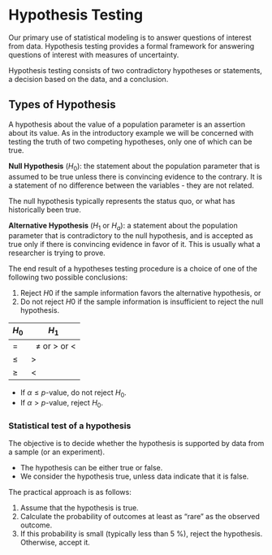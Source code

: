 # Hypothesis Testing

Our primary use of statistical modeling is to answer questions of interest from data. Hypothesis testing provides a formal framework for answering questions of interest with measures of uncertainty.

Hypothesis testing consists of two contradictory hypotheses or statements, a decision based on the data, and a conclusion.

## Types of Hypothesis

A hypothesis about the value of a population parameter is an assertion about its value. As in the introductory example we will be concerned with testing the truth of two competing hypotheses, only one of which can be true.

**Null Hypothesis** ($H_0$): the statement about the population parameter that is assumed to be true unless there is convincing evidence to the contrary. It is a statement of no difference between the variables - they are not related.

The null hypothesis typically represents the status quo, or what has historically been true.

**Alternative Hypothesis** ($H_1$ or $H_a$): a statement about the population parameter that is contradictory to the null hypothesis, and is accepted as true only if there is convincing evidence in favor of it. This is usually what a researcher is trying to prove.

The end result of a hypotheses testing procedure is a choice of one of the following two possible conclusions:

1. Reject $H0$ if the sample information favors the alternative hypothesis, or
2. Do not reject $H0$ if the sample information is insufficient to reject the null hypothesis.

| $H_0$  | $H_1$                    |
|--------|--------------------------|
| $=$    | $\ \ \neq$ or $>$ or $<$ |
| $\leq$ | $>$                      |
| $\geq$ | $<$                      |

- If $\alpha \leq p$-value, do not reject $H_0$.
- If $\alpha > p$-value, reject $H_0$.

### Statistical test of a hypothesis

The objective is to decide whether the hypothesis is supported by data from a sample (or an experiment).

- The hypothesis can be either true or false.
- We consider the hypothesis true, unless data indicate that it is false.

The practical approach is as follows:
1. Assume that the hypothesis is true.
2. Calculate the probability of outcomes at least as “rare” as the observed
outcome.
3. If this probability is small (typically less than 5 %), reject the hypothesis.
Otherwise, accept it.
